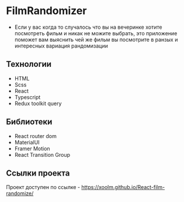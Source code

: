 # FilmRandomizer

* Если у вас когда то случалось что вы на вечеринке хотите посмотреть фильм и никак не можите выбрать, это приложение поможет вам выяснить чей же фильм вы посмотрите в ранзых и интересных вариация рандомизации

## Технологии
* HTML <br>
* Scss <br>
* React <br>
* Typescript <br>
* Redux toolkit query <br>

## Библиотеки
* React router dom <br>
* MaterialUI <br>
* Framer Motion <br>
* React Transition Group

## Ссылки проекта
Проект доступен по ссылке - https://xoolm.github.io/React-film-randomize/
